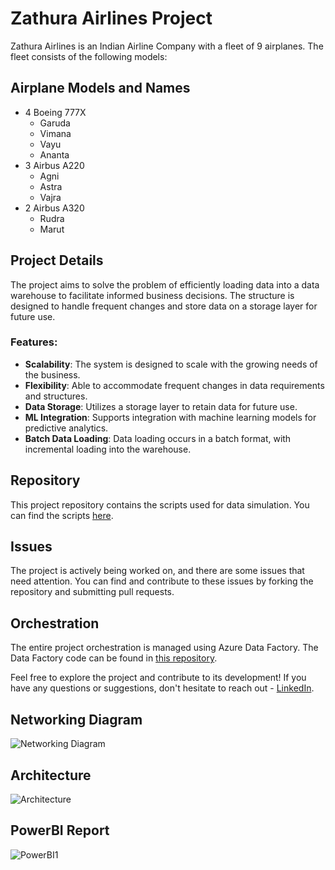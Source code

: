 # Zathura Airlines Project

Zathura Airlines is an Indian Airline Company with a fleet of 9 airplanes. The fleet consists of the following models:

## Airplane Models and Names
- 4 Boeing 777X
    - Garuda
    - Vimana
    - Vayu
    - Ananta
- 3 Airbus A220
    - Agni
    - Astra
    - Vajra
- 2 Airbus A320
    - Rudra
    - Marut

## Project Details
The project aims to solve the problem of efficiently loading data into a data warehouse to facilitate informed business decisions. The structure is designed to handle frequent changes and store data on a storage layer for future use.

### Features:
- **Scalability**: The system is designed to scale with the growing needs of the business.
- **Flexibility**: Able to accommodate frequent changes in data requirements and structures.
- **Data Storage**: Utilizes a storage layer to retain data for future use.
- **ML Integration**: Supports integration with machine learning models for predictive analytics.
- **Batch Data Loading**: Data loading occurs in a batch format, with incremental loading into the warehouse.

## Repository
This project repository contains the scripts used for data simulation. You can find the scripts [here](https://github.com/theycallme-batman/Zathura-Airlines/tree/Dev/Data%20simulation).

## Issues
The project is actively being worked on, and there are some issues that need attention. You can find and contribute to these issues by forking the repository and submitting pull requests.

## Orchestration
The entire project orchestration is managed using Azure Data Factory. The Data Factory code can be found in [this repository](https://github.com/theycallme-batman/Zathura-dev-adf).

Feel free to explore the project and contribute to its development! If you have any questions or suggestions, don't hesitate to reach out - [LinkedIn](https://www.linkedin.com/in/yash-kothari-5727781b2/).

## Networking Diagram
![Networking Diagram](https://github.com/theycallme-batman/Zathura-Airlines/assets/72347879/f7b36959-e20f-4147-98cd-8aa353314446)

## Architecture
![Architecture](https://github.com/theycallme-batman/Zathura-Airlines/assets/72347879/2061a436-8a48-4f95-9ae5-73c59c17dc3c)

## PowerBI Report
![PowerBI1](https://github.com/theycallme-batman/Zathura-Airlines/assets/72347879/4b800c31-1293-41a9-b470-d2599464971c)

